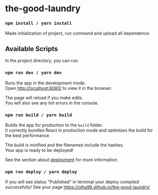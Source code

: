 # the-good-laundry

### `npm install / yarn install`

Made initialization of project, run command and upload all dependence.

## Available Scripts

In the project directory, you can run:

### `npm run dev / yarn dev`

Runs the app in the development mode.<br />
Open [http://localhost:8080/](http://localhost:8080/) to view it in the browser.

The page will reload if you make edits.<br />
You will also see any lint errors in the console.

### `npm run build / yarn build`

Builds the app for production to the `build` folder.<br />
It correctly bundles React in production mode and optimizes the build for the best performance.

The build is minified and the filenames include the hashes.<br />
Your app is ready to be deployed!

See the section about [deployment](https://www.learnhowtoprogram.com/intermediate-javascript/team-week/hosting-a-webpack-project-with-gh-pages) for more information.

### `npm run deploy / yarn deploy`

If you will see status "Published" in terminal your deploy compiled successfully!
See your page https://olha98.github.io/the-good-laundry/
